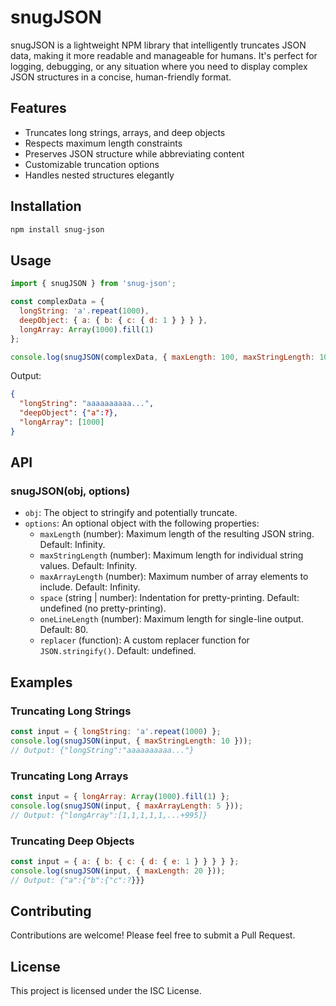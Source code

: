 # snugJSON

snugJSON is a lightweight NPM library that intelligently truncates JSON data, making it more readable and manageable for humans. It's perfect for logging, debugging, or any situation where you need to display complex JSON structures in a concise, human-friendly format.

## Features

- Truncates long strings, arrays, and deep objects
- Respects maximum length constraints
- Preserves JSON structure while abbreviating content
- Customizable truncation options
- Handles nested structures elegantly

## Installation

```bash
npm install snug-json
```

## Usage

```javascript
import { snugJSON } from 'snug-json';

const complexData = {
  longString: 'a'.repeat(1000),
  deepObject: { a: { b: { c: { d: 1 } } } },
  longArray: Array(1000).fill(1)
};

console.log(snugJSON(complexData, { maxLength: 100, maxStringLength: 10, maxArrayLength: 5, space: 2 ,oneLineLength: 0 }));
```

Output:
```json
{
  "longString": "aaaaaaaaaa...",
  "deepObject": {"a":?},
  "longArray": [1000]
}
```

## API

### snugJSON(obj, options)

- `obj`: The object to stringify and potentially truncate.
- `options`: An optional object with the following properties:
  - `maxLength` (number): Maximum length of the resulting JSON string. Default: Infinity.
  - `maxStringLength` (number): Maximum length for individual string values. Default: Infinity.
  - `maxArrayLength` (number): Maximum number of array elements to include. Default: Infinity.
  - `space` (string | number): Indentation for pretty-printing. Default: undefined (no pretty-printing).
  - `oneLineLength` (number): Maximum length for single-line output. Default: 80.
  - `replacer` (function): A custom replacer function for `JSON.stringify()`. Default: undefined.

## Examples

### Truncating Long Strings

```javascript
const input = { longString: 'a'.repeat(1000) };
console.log(snugJSON(input, { maxStringLength: 10 }));
// Output: {"longString":"aaaaaaaaaa..."}
```

### Truncating Long Arrays

```javascript
const input = { longArray: Array(1000).fill(1) };
console.log(snugJSON(input, { maxArrayLength: 5 }));
// Output: {"longArray":[1,1,1,1,1,...+995]}
```

### Truncating Deep Objects

```javascript
const input = { a: { b: { c: { d: { e: 1 } } } } };
console.log(snugJSON(input, { maxLength: 20 }));
// Output: {"a":{"b":{"c":?}}}
```

## Contributing

Contributions are welcome! Please feel free to submit a Pull Request.

## License

This project is licensed under the ISC License.